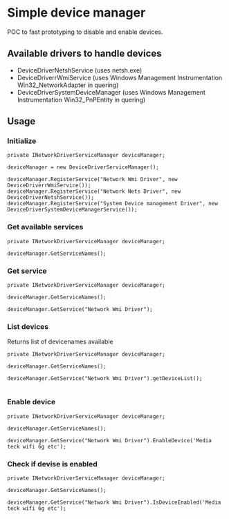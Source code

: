 ﻿# Simple device manager

POC to fast prototyping to disable and enable devices.

## Available drivers to handle devices 

- DeviceDriverNetshService (uses netsh.exe)
- DeviceDriverrWmiService (uses Windows Management Instrumentation Win32_NetworkAdapter in quering)
- DeviceDriverSystemDeviceManager (uses Windows Management Instrumentation Win32_PnPEntity in quering)


## Usage

### Initialize 

```code
private INetworkDriverServiceManager deviceManager;

deviceManager = new DeviceDriverServiceManager();

deviceManager.RegisterService("Network Wmi Driver", new DeviceDriverrWmiService());
deviceManager.RegisterService("Network Nets Driver", new DeviceDriverNetshService());
deviceManager.RegisterService("System Device management Driver", new DeviceDriverSystemDeviceManagerService());
```

### Get available services 

```code
private INetworkDriverServiceManager deviceManager;

deviceManager.GetServiceNames();
```


### Get service 

```code
private INetworkDriverServiceManager deviceManager;

deviceManager.GetServiceNames();

deviceManager.GetService("Network Wmi Driver");

```

### List devices

Returns list of devicenames available

```code
private INetworkDriverServiceManager deviceManager;

deviceManager.GetServiceNames();

deviceManager.GetService("Network Wmi Driver").getDeviceList();


```

### Enable device

```code
private INetworkDriverServiceManager deviceManager;

deviceManager.GetServiceNames();

deviceManager.GetService("Network Wmi Driver").EnableDevice('Media teck wifi 6g etc');

```


### Check if devise is enabled

```code
private INetworkDriverServiceManager deviceManager;

deviceManager.GetServiceNames();

deviceManager.GetService("Network Wmi Driver").IsDeviceEnabled('Media teck wifi 6g etc');

```

